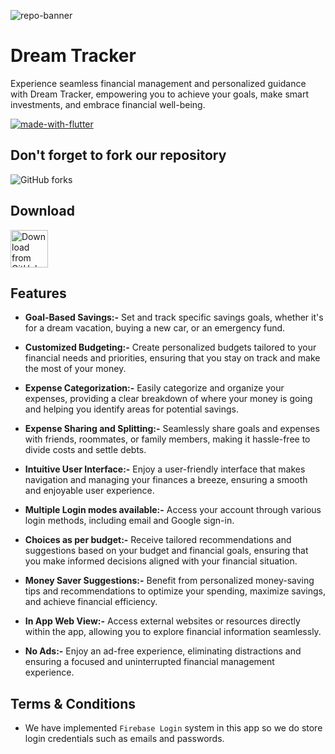 ![repo-banner](https://i.postimg.cc/QNYv4TfB/dream-tracker.png)
# Dream Tracker

Experience seamless financial management and personalized guidance with Dream Tracker, empowering you to achieve your goals, make smart investments, and embrace financial well-being.

[![made-with-flutter](https://img.shields.io/badge/Made%20with-Flutter-1f425f.svg)](https://flutter.dev/)

## Don't forget to fork our repository

![GitHub forks](https://img.shields.io/github/forks/EncryptoCyphers/Dream-Tracker?style=plastic)

## Download

[<img src="https://img.shields.io/badge/GitHub-181717?logo=github&logoColor=white"
     alt="Download from GitHub"
     height="60">](https://github.com/EncryptoCyphers/Dream-Tracker/releases)

## Features

- **Goal-Based Savings:-** Set and track specific savings goals, whether it's for a dream vacation, buying a new car, or an emergency fund.

- **Customized Budgeting:-** Create personalized budgets tailored to your financial needs and priorities, ensuring that you stay on track and make the most of your money.

- **Expense Categorization:-** Easily categorize and organize your expenses, providing a clear breakdown of where your money is going and helping you identify areas for potential savings.

- **Expense Sharing and Splitting:-** Seamlessly share goals and expenses with friends, roommates, or family members, making it hassle-free to divide costs and settle debts.

- **Intuitive User Interface:-** Enjoy a user-friendly interface that makes navigation and managing your finances a breeze, ensuring a smooth and enjoyable user experience.

- **Multiple Login modes available:-** Access your account through various login methods, including email and Google sign-in.

- **Choices as per budget:-** Receive tailored recommendations and suggestions based on your budget and financial goals, ensuring that you make informed decisions aligned with your financial situation.

- **Money Saver Suggestions:-** Benefit from personalized money-saving tips and recommendations to optimize your spending, maximize savings, and achieve financial efficiency.

- **In App Web View:-** Access external websites or resources directly within the app, allowing you to explore financial information seamlessly.

- **No Ads:-** Enjoy an ad-free experience, eliminating distractions and ensuring a focused and uninterrupted financial management experience.

## Terms & Conditions
- We have implemented `Firebase Login` system in this app so we do store login credentials such as emails and passwords.

